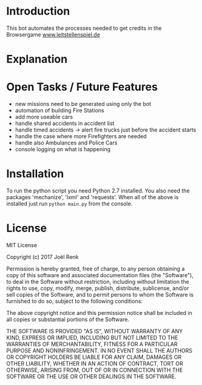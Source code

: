 # Introduction #

This bot automates the processes needed to get credits in the Browsergame www.leitstellenspiel.de

# Explanation #


# Open Tasks / Future Features #

* new missions need to be generated using only the bot
* automation of building Fire Stations
* add more useable cars
* handle shared accidents in accident list
* handle timed accidents -> alert fire trucks just before the accident starts
* handle the case where more Firefighters are needed
* handle also Ambulances and Police Cars
* console logging on what is happening 


# Installation #

To run the python script you need Python 2.7 installed. 
You also need the packages 'mechanize', 'lxml' and 'requests'.
When all of the above is installed just run `python main.py` from the console.

# License #

MIT License

Copyright (c) 2017 Joël Renk

Permission is hereby granted, free of charge, to any person obtaining a copy
of this software and associated documentation files (the "Software"), to deal
in the Software without restriction, including without limitation the rights
to use, copy, modify, merge, publish, distribute, sublicense, and/or sell
copies of the Software, and to permit persons to whom the Software is
furnished to do so, subject to the following conditions:

The above copyright notice and this permission notice shall be included in all
copies or substantial portions of the Software.

THE SOFTWARE IS PROVIDED "AS IS", WITHOUT WARRANTY OF ANY KIND, EXPRESS OR
IMPLIED, INCLUDING BUT NOT LIMITED TO THE WARRANTIES OF MERCHANTABILITY,
FITNESS FOR A PARTICULAR PURPOSE AND NONINFRINGEMENT. IN NO EVENT SHALL THE
AUTHORS OR COPYRIGHT HOLDERS BE LIABLE FOR ANY CLAIM, DAMAGES OR OTHER
LIABILITY, WHETHER IN AN ACTION OF CONTRACT, TORT OR OTHERWISE, ARISING FROM,
OUT OF OR IN CONNECTION WITH THE SOFTWARE OR THE USE OR OTHER DEALINGS IN THE
SOFTWARE.